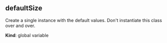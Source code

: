 <a name="defaultSize"></a>

## defaultSize
Create a single instance with the default values.  Don't instantiate this class
over and over.

**Kind**: global variable  
